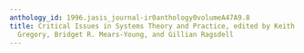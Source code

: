 ```yaml
---
anthology_id: 1996.jasis_journal-ir0anthology0volumeA47A9.8
title: Critical Issues in Systems Theory and Practice, edited by Keith Ellis, Amanda
  Gregory, Bridget R. Mears-Young, and Gillian Ragsdell
---
```

